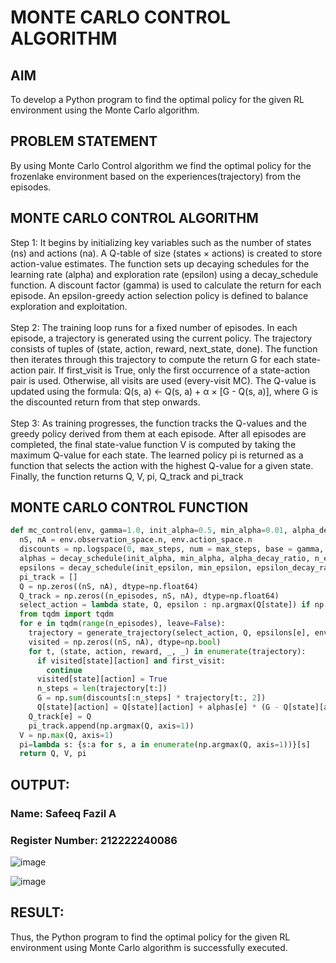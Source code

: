 # MONTE CARLO CONTROL ALGORITHM

## AIM
To develop a Python program to find the optimal policy for the given RL environment using the Monte Carlo algorithm.

## PROBLEM STATEMENT
By using Monte Carlo Control algorithm we find the optimal policy for the frozenlake environment based on the experiences(trajectory) from the episodes.

## MONTE CARLO CONTROL ALGORITHM

Step 1: It begins by initializing key variables such as the number of states (ns) and actions (na). A Q-table of size (states × actions) is created to store action-value estimates. The function sets up decaying schedules for the learning rate (alpha) and exploration rate (epsilon) using a decay_schedule function. A discount factor (gamma) is used to calculate the return for each episode. An epsilon-greedy action selection policy is defined to balance exploration and exploitation.
<br>
<br>
Step 2: The training loop runs for a fixed number of episodes. In each episode, a trajectory is generated using the current policy. The trajectory consists of tuples of (state, action, reward, next_state, done). The function then iterates through this trajectory to compute the return G for each state-action pair. If first_visit is True, only the first occurrence of a state-action pair is used. Otherwise, all visits are used (every-visit MC). The Q-value is updated using the formula: Q(s, a) ← Q(s, a) + α × [G - Q(s, a)], where G is the discounted return from that step onwards.
<br>
<br>
Step 3: As training progresses, the function tracks the Q-values and the greedy policy derived from them at each episode. After all episodes are completed, the final state-value function V is computed by taking the maximum Q-value for each state. The learned policy pi is returned as a function that selects the action with the highest Q-value for a given state. Finally, the function returns Q, V, pi, Q_track and pi_track

## MONTE CARLO CONTROL FUNCTION
```python
def mc_control(env, gamma=1.0, init_alpha=0.5, min_alpha=0.01, alpha_decay_ratio=0.5, init_epsilon=1.0, min_epsilon=0.1, epsilon_decay_ratio=0.9, n_episodes=3000, max_steps=200, first_visit=True):
  nS, nA = env.observation_space.n, env.action_space.n
  discounts = np.logspace(0, max_steps, num = max_steps, base = gamma, endpoint=False)
  alphas = decay_schedule(init_alpha, min_alpha, alpha_decay_ratio, n_episodes)
  epsilons = decay_schedule(init_epsilon, min_epsilon, epsilon_decay_ratio, n_episodes)
  pi_track = []
  Q = np.zeros((nS, nA), dtype=np.float64)
  Q_track = np.zeros((n_episodes, nS, nA), dtype=np.float64)
  select_action = lambda state, Q, epsilon : np.argmax(Q[state]) if np.random.random() > epsilon else np.random.randint(len(Q[state]))
  from tqdm import tqdm
  for e in tqdm(range(n_episodes), leave=False):
    trajectory = generate_trajectory(select_action, Q, epsilons[e], env, max_steps)
    visited = np.zeros((nS, nA), dtype=np.bool)
    for t, (state, action, reward, _, _) in enumerate(trajectory):
      if visited[state][action] and first_visit:
        continue
      visited[state][action] = True
      n_steps = len(trajectory[t:])
      G = np.sum(discounts[:n_steps] * trajectory[t:, 2])
      Q[state][action] = Q[state][action] + alphas[e] * (G - Q[state][action])
    Q_track[e] = Q
    pi_track.append(np.argmax(Q, axis=1))
  V = np.max(Q, axis=1)
  pi=lambda s: {s:a for s, a in enumerate(np.argmax(Q, axis=1))}[s]
  return Q, V, pi
```

## OUTPUT:
### Name: Safeeq Fazil A
### Register Number: 212222240086
![image](https://github.com/user-attachments/assets/6e65187e-d5bc-4f84-9a5b-4834d9249945)

![image](https://github.com/user-attachments/assets/e0311429-ebe3-4f0f-ab19-ce59ededc5c7)

## RESULT:
Thus, the Python program to find the optimal policy for the given RL environment using Monte Carlo algorithm is successfully executed.
